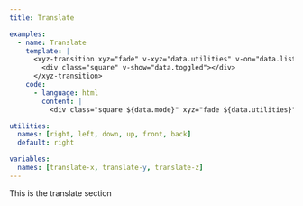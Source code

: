 ```yaml
---
title: Translate

examples:
  - name: Translate
    template: |
      <xyz-transition xyz="fade" v-xyz="data.utilities" v-on="data.listeners">
        <div class="square" v-show="data.toggled"></div>
      </xyz-transition>
    code:
      - language: html
        content: |
          <div class="square ${data.mode}" xyz="fade ${data.utilities}"></div>

utilities:
  names: [right, left, down, up, front, back]
  default: right

variables:
  names: [translate-x, translate-y, translate-z]
---
```


This is the translate section
